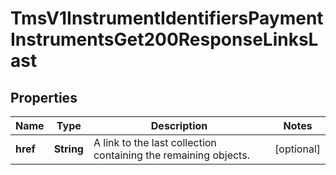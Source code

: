 
# TmsV1InstrumentIdentifiersPaymentInstrumentsGet200ResponseLinksLast

## Properties
Name | Type | Description | Notes
------------ | ------------- | ------------- | -------------
**href** | **String** | A link to the last collection containing the remaining objects. |  [optional]



